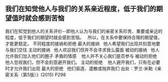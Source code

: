 ## 我们在知觉他人与我们的关系亲近程度，低于我们的期望值时就会感到苦恼
我们在知觉到他人的关系评价--即他人认为与我们的亲密关系珍贵、重要或亲近的程度，低于我们的期望时就会感到苦恼。  
所以，在关系中要保持合理的期望值，才能更稳定。
不同程度的接纳和拒绝
最大的接纳   他人希望我们出现并刻意地要与我们交往
主动的接纳   他人欢迎我们但并不会寻求我么露面
被动的接纳   他人允许我们加入他们的圈子
矛盾的情感    他人并不关心我们是否参与
被动的拒绝   他人忽视我们，但不会刻意避开我们。
主动的拒绝    他人避开我们，只有在必要时才允许我们出现 
最大的拒绝   他们驱逐、遣散或抛弃我们
出处：罗兰·米勒《亲密关系（第5版）》(2015) P298
